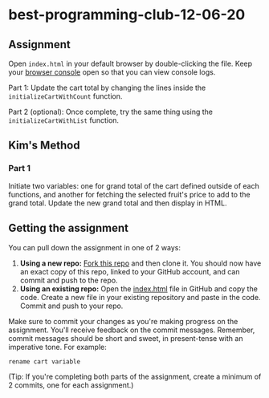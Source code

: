 # best-programming-club-12-06-20

## Assignment

Open `index.html` in your default browser by double-clicking the file. Keep your [browser console](https://developer.mozilla.org/en-US/docs/Tools/Browser_Console) open so that you can view console logs.

Part 1: Update the cart total by changing the lines inside the `initializeCartWithCount` function.

Part 2 (optional): Once complete, try the same thing using the `initializeCartWithList` function.

## Kim's Method

### Part 1

Initiate two variables: one for grand total of the cart defined outside of each functions, and another for fetching the selected fruit's price to add to the grand total. Update the new grand total and then display in HTML.

## Getting the assignment

You can pull down the assignment in one of 2 ways:

1. **Using a new repo:** [Fork this repo](https://guides.github.com/activities/forking/) and then clone it. You should now have an exact copy of this repo, linked to your GitHub account, and can commit and push to the repo.
2. **Using an existing repo:** Open the [index.html](./index.html) file in GitHub and copy the code. Create a new file in your existing repository and paste in the code. Commit and push to your repo.

Make sure to commit your changes as you're making progress on the assignment. You'll receive feedback on the commit messages. Remember, commit messages should be short and sweet, in present-tense with an imperative tone. For example:

```
rename cart variable
```

(Tip: If you're completing both parts of the assignment, create a minimum of 2 commits, one for each assignment.)
